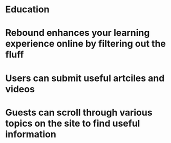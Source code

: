 # Education
# Rebound enhances your learning experience online by filtering out the fluff
# Users can submit useful artciles and videos
# Guests can scroll through various topics on the site to find useful information
